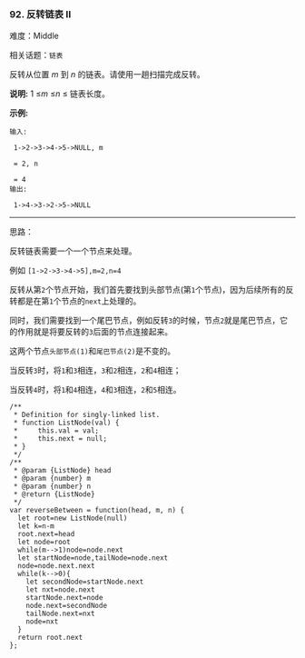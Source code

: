 ### 92. 反转链表 II

难度：Middle

相关话题：`链表`

反转从位置 *m*  到 *n*  的链表。请使用一趟扫描完成反转。



**说明:** 
1 &le;*m* &le;*n* &le; 链表长度。



**示例:** 





```
输入:

 1->2->3->4->5->NULL, m

 = 2, n

 = 4
输出:

 1->4->3->2->5->NULL
```



-----

思路：

反转链表需要一个一个节点来处理。

例如 `[1->2->3->4->5],m=2,n=4`

反转从第`2`个节点开始，我们首先要找到头部节点(第`1`个节点)，因为后续所有的反转都是在第`1`个节点的`next`上处理的。

同时，我们需要找到一个尾巴节点，例如反转`3`的时候，节点`2`就是尾巴节点，它的作用就是将要反转的`3`后面的节点连接起来。

这两个节点`头部节点(1)`和`尾巴节点(2)`是不变的。

当反转`3`时，将`1`和`3`相连，`3`和`2`相连，`2`和`4`相连；

当反转`4`时，将`1`和`4`相连，`4`和`3`相连，`2`和`5`相连。


```
/**
 * Definition for singly-linked list.
 * function ListNode(val) {
 *     this.val = val;
 *     this.next = null;
 * }
 */
/**
 * @param {ListNode} head
 * @param {number} m
 * @param {number} n
 * @return {ListNode}
 */
var reverseBetween = function(head, m, n) {
  let root=new ListNode(null)
  let k=n-m
  root.next=head
  let node=root
  while(m-->1)node=node.next
  let startNode=node,tailNode=node.next
  node=node.next.next
  while(k-->0){
    let secondNode=startNode.next
    let nxt=node.next
    startNode.next=node
    node.next=secondNode
    tailNode.next=nxt
    node=nxt
  }
  return root.next
};



```

